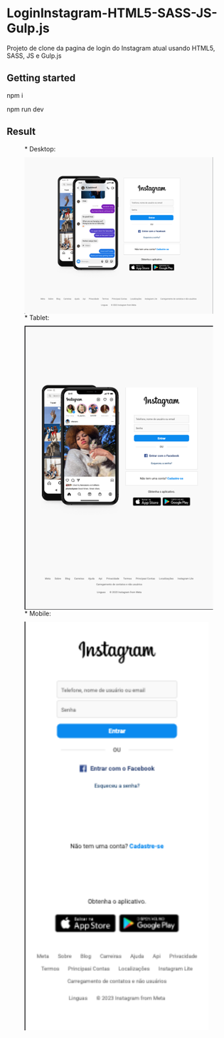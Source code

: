 # LoginInstagram-HTML5-SASS-JS-Gulp.js

Projeto de clone da pagina de login do Instagram atual usando HTML5, SASS, JS e Gulp.js

## Getting started

npm i

npm run dev

## Result

<figure style="display: flex; flex-direction: column;">
<figcaption style="margin-bottom: 10px">* Desktop:</figcaption>
<img width="1440" src="/src/assets/imgReadme/Desktop.png" />
<figcaption style="margin-bottom: 10px">* Tablet:</figcaption>
<img width="912" src="/src/assets/imgReadme/Tablet.png" />
<figcaption style="margin-bottom: 10px">* Mobile:</figcaption>
<img width="414" src="/src/assets/imgReadme/Mobile.png" />
</figure>
